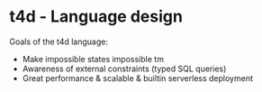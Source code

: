 # t4d - Language design

Goals of the t4d language:

* Make impossible states impossible tm
* Awareness of external constraints (typed SQL queries)
* Great performance & scalable & builtin serverless deployment
